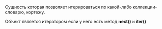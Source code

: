 Сущность которая позволяет итерироваться по какой-либо коллекции- словарю, кортежу.

Объект является итератором если у него есть метод __next()__
и __iter()__